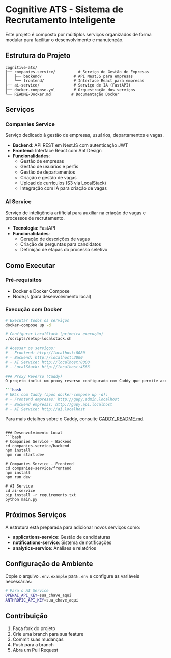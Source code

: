 # Cognitive ATS - Sistema de Recrutamento Inteligente

Este projeto é composto por múltiplos serviços organizados de forma modular para facilitar o desenvolvimento e manutenção.

## Estrutura do Projeto

```
cognitive-ats/
├── companies-service/          # Serviço de Gestão de Empresas
│   ├── backend/              # API NestJS para empresas
│   └── frontend/             # Interface React para empresas
├── ai-service/               # Serviço de IA (FastAPI)
├── docker-compose.yml        # Orquestração dos serviços
└── README-Docker.md         # Documentação Docker
```

## Serviços

### Companies Service
Serviço dedicado à gestão de empresas, usuários, departamentos e vagas.

- **Backend**: API REST em NestJS com autenticação JWT
- **Frontend**: Interface React com Ant Design
- **Funcionalidades**: 
  - Gestão de empresas
  - Gestão de usuários e perfis
  - Gestão de departamentos
  - Criação e gestão de vagas
  - Upload de currículos (S3 via LocalStack)
  - Integração com IA para criação de vagas

### AI Service
Serviço de inteligência artificial para auxiliar na criação de vagas e processos de recrutamento.

- **Tecnologia**: FastAPI
- **Funcionalidades**:
  - Geração de descrições de vagas
  - Criação de perguntas para candidatos
  - Definição de etapas do processo seletivo

## Como Executar

### Pré-requisitos
- Docker e Docker Compose
- Node.js (para desenvolvimento local)

### Execução com Docker
```bash
# Executar todos os serviços
docker-compose up -d

# Configurar LocalStack (primeira execução)
./scripts/setup-localstack.sh

# Acessar os serviços:
# - Frontend: http://localhost:8080
# - Backend: http://localhost:3000
# - AI Service: http://localhost:8000
# - LocalStack: http://localhost:4566

### Proxy Reverso (Caddy)
O projeto inclui um proxy reverso configurado com Caddy que permite acesso organizado através de subdomínios:

```bash
# URLs com Caddy (após docker-compose up -d):
# - Frontend empresas: http://gupy.admin.localhost
# - Backend empresas: http://gupy.api.localhost  
# - AI Service: http://ai.localhost
```

Para mais detalhes sobre o Caddy, consulte [CADDY_README.md](./CADDY_README.md).
```

### Desenvolvimento Local
```bash
# Companies Service - Backend
cd companies-service/backend
npm install
npm run start:dev

# Companies Service - Frontend
cd companies-service/frontend
npm install
npm run dev

# AI Service
cd ai-service
pip install -r requirements.txt
python main.py
```

## Próximos Serviços

A estrutura está preparada para adicionar novos serviços como:
- **applications-service**: Gestão de candidaturas
- **notifications-service**: Sistema de notificações
- **analytics-service**: Análises e relatórios

## Configuração de Ambiente

Copie o arquivo `.env.example` para `.env` e configure as variáveis necessárias:

```bash
# Para o AI Service
OPENAI_API_KEY=sua_chave_aqui
ANTHROPIC_API_KEY=sua_chave_aqui
```

## Contribuição

1. Faça fork do projeto
2. Crie uma branch para sua feature
3. Commit suas mudanças
4. Push para a branch
5. Abra um Pull Request 